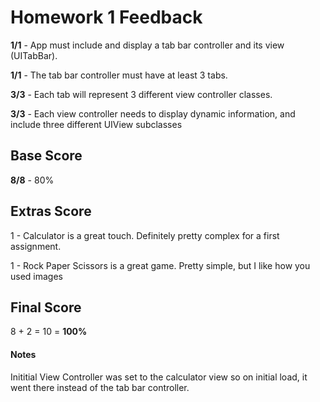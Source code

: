 # Homework 1 Feedback

**1/1** - App must include and display a tab bar controller and its view (UITabBar).

**1/1** - The tab bar controller must have at least 3 tabs.

**3/3** - Each tab will represent 3 different view controller classes.

**3/3** - Each view controller needs to display dynamic information, and include three different UIView subclasses

## Base Score
**8/8** - 80%



## Extras Score

1 - Calculator is a great touch. Definitely pretty complex for a first assignment.

1 - Rock Paper Scissors is a great game. Pretty simple, but I like how you used images



## Final Score

8 + 2 = 10 = **100%**





#### Notes

Inititial View Controller was set to the calculator view so on initial load, it went there instead of the tab bar controller.

